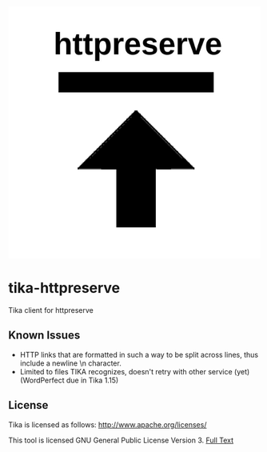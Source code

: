 <div>
<p align="center">
<img id="logo" src="https://github.com/httpreserve/httpreserve/raw/master/src/images/httpreserve-logo.png" alt="httpreserve"/>
</p>
</div>

# tika-httpreserve

Tika client for httpreserve

## Known Issues

* HTTP links that are formatted in such a way to be split across lines, thus include a newline \n character. 
* Limited to files TIKA recognizes, doesn't retry with other service (yet) (WordPerfect due in Tika 1.15)

## License

Tika is licensed as follows: http://www.apache.org/licenses/

This tool is licensed GNU General Public License Version 3. [Full Text](LICENSE)